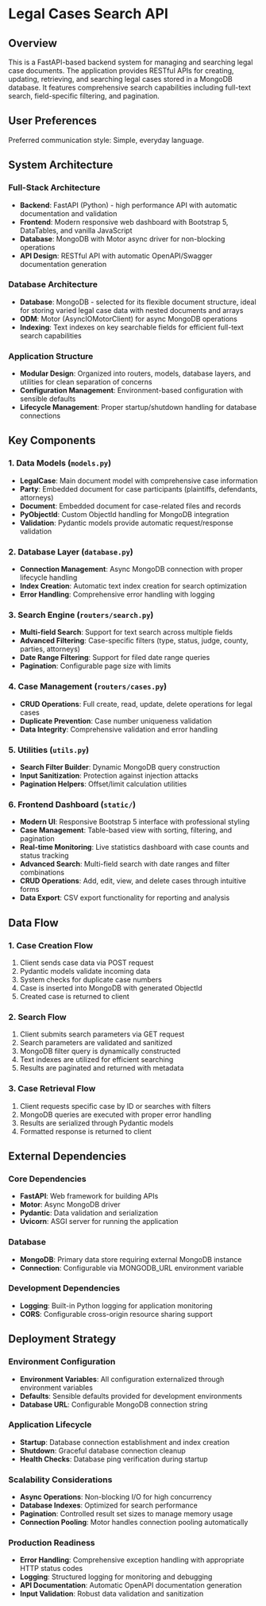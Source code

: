 # Legal Cases Search API

## Overview

This is a FastAPI-based backend system for managing and searching legal case documents. The application provides RESTful APIs for creating, updating, retrieving, and searching legal cases stored in a MongoDB database. It features comprehensive search capabilities including full-text search, field-specific filtering, and pagination.

## User Preferences

Preferred communication style: Simple, everyday language.

## System Architecture

### Full-Stack Architecture
- **Backend**: FastAPI (Python) - high performance API with automatic documentation and validation
- **Frontend**: Modern responsive web dashboard with Bootstrap 5, DataTables, and vanilla JavaScript
- **Database**: MongoDB with Motor async driver for non-blocking operations
- **API Design**: RESTful API with automatic OpenAPI/Swagger documentation generation

### Database Architecture
- **Database**: MongoDB - selected for its flexible document structure, ideal for storing varied legal case data with nested documents and arrays
- **ODM**: Motor (AsyncIOMotorClient) for async MongoDB operations
- **Indexing**: Text indexes on key searchable fields for efficient full-text search capabilities

### Application Structure
- **Modular Design**: Organized into routers, models, database layers, and utilities for clean separation of concerns
- **Configuration Management**: Environment-based configuration with sensible defaults
- **Lifecycle Management**: Proper startup/shutdown handling for database connections

## Key Components

### 1. Data Models (`models.py`)
- **LegalCase**: Main document model with comprehensive case information
- **Party**: Embedded document for case participants (plaintiffs, defendants, attorneys)
- **Document**: Embedded document for case-related files and records
- **PyObjectId**: Custom ObjectId handling for MongoDB integration
- **Validation**: Pydantic models provide automatic request/response validation

### 2. Database Layer (`database.py`)
- **Connection Management**: Async MongoDB connection with proper lifecycle handling
- **Index Creation**: Automatic text index creation for search optimization
- **Error Handling**: Comprehensive error handling with logging

### 3. Search Engine (`routers/search.py`)
- **Multi-field Search**: Support for text search across multiple fields
- **Advanced Filtering**: Case-specific filters (type, status, judge, county, parties, attorneys)
- **Date Range Filtering**: Support for filed date range queries
- **Pagination**: Configurable page size with limits

### 4. Case Management (`routers/cases.py`)
- **CRUD Operations**: Full create, read, update, delete operations for legal cases
- **Duplicate Prevention**: Case number uniqueness validation
- **Data Integrity**: Comprehensive validation and error handling

### 5. Utilities (`utils.py`)
- **Search Filter Builder**: Dynamic MongoDB query construction
- **Input Sanitization**: Protection against injection attacks
- **Pagination Helpers**: Offset/limit calculation utilities

### 6. Frontend Dashboard (`static/`)
- **Modern UI**: Responsive Bootstrap 5 interface with professional styling
- **Case Management**: Table-based view with sorting, filtering, and pagination
- **Real-time Monitoring**: Live statistics dashboard with case counts and status tracking
- **Advanced Search**: Multi-field search with date ranges and filter combinations
- **CRUD Operations**: Add, edit, view, and delete cases through intuitive forms
- **Data Export**: CSV export functionality for reporting and analysis

## Data Flow

### 1. Case Creation Flow
1. Client sends case data via POST request
2. Pydantic models validate incoming data
3. System checks for duplicate case numbers
4. Case is inserted into MongoDB with generated ObjectId
5. Created case is returned to client

### 2. Search Flow
1. Client submits search parameters via GET request
2. Search parameters are validated and sanitized
3. MongoDB filter query is dynamically constructed
4. Text indexes are utilized for efficient searching
5. Results are paginated and returned with metadata

### 3. Case Retrieval Flow
1. Client requests specific case by ID or searches with filters
2. MongoDB queries are executed with proper error handling
3. Results are serialized through Pydantic models
4. Formatted response is returned to client

## External Dependencies

### Core Dependencies
- **FastAPI**: Web framework for building APIs
- **Motor**: Async MongoDB driver
- **Pydantic**: Data validation and serialization
- **Uvicorn**: ASGI server for running the application

### Database
- **MongoDB**: Primary data store requiring external MongoDB instance
- **Connection**: Configurable via MONGODB_URL environment variable

### Development Dependencies
- **Logging**: Built-in Python logging for application monitoring
- **CORS**: Configurable cross-origin resource sharing support

## Deployment Strategy

### Environment Configuration
- **Environment Variables**: All configuration externalized through environment variables
- **Defaults**: Sensible defaults provided for development environments
- **Database URL**: Configurable MongoDB connection string

### Application Lifecycle
- **Startup**: Database connection establishment and index creation
- **Shutdown**: Graceful database connection cleanup
- **Health Checks**: Database ping verification during startup

### Scalability Considerations
- **Async Operations**: Non-blocking I/O for high concurrency
- **Database Indexes**: Optimized for search performance
- **Pagination**: Controlled result set sizes to manage memory usage
- **Connection Pooling**: Motor handles connection pooling automatically

### Production Readiness
- **Error Handling**: Comprehensive exception handling with appropriate HTTP status codes
- **Logging**: Structured logging for monitoring and debugging
- **API Documentation**: Automatic OpenAPI documentation generation
- **Input Validation**: Robust data validation and sanitization